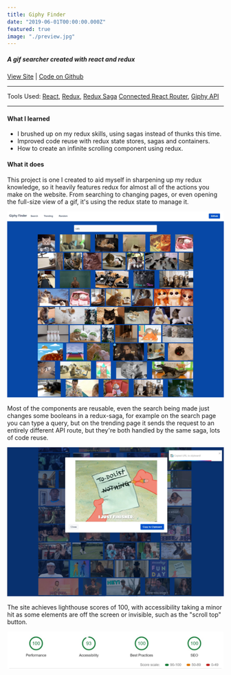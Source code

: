 ```yaml
---
title: Giphy Finder
date: "2019-06-01T00:00:00.000Z"
featured: true
image: "./preview.jpg"
---
```


##### A gif searcher created with react and redux

[View Site](https://gifs.spdevuk.com) | [Code on Github](https://github.com/SPDUK/giphy-finder)

---

Tools Used: [React](https://reactjs.org/), [Redux](https://github.com/reduxjs/redux), [Redux Saga](https://github.com/redux-saga/redux-saga) [Connected React Router](https://github.com/supasate/connected-react-router), [Giphy API](https://developers.giphy.com/)

---

#### What I learned

- I brushed up on my redux skills, using sagas instead of thunks this time.
- Improved code reuse with redux state stores, sagas and containers.
- How to create an infinite scrolling component using redux.

#### What it does

This project is one I created to aid myself in sharpening up my redux knowledge, so it heavily features redux for almost all of the actions you make on the website. From searching to changing pages, or even opening the full-size view of a gif, it's using the redux state to manage it.

![preview](https://raw.githubusercontent.com/SPDUK/giphy-finder/master/preview.jpg)

Most of the components are reusable, even the search being made just changes some booleans in a redux-saga, for example on the search page you can type a query, but on the trending page it sends the request to an entirely different API route, but they're both handled by the same saga, lots of code reuse.

![copy-preview](https://raw.githubusercontent.com/SPDUK/giphy-finder/master/copy-preview.jpg)

The site achieves lighthouse scores of 100, with accessibility taking a minor hit as some elements are off the screen or invisible, such as the "scroll top" button.

![lighthouse](https://raw.githubusercontent.com/SPDUK/giphy-finder/master/giphy-lighthouse.jpg)
